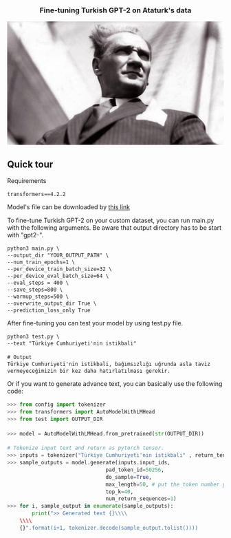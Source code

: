 <h3 align="center">
    <p>Fine-tuning Turkish GPT-2 on Ataturk's data</p>
</h3>

<p align="center">
  <img src="img/ataturk.jpg" />
</p>

## Quick tour

Requirements

```
transformers==4.2.2
```

Model's file can be downloaded by [this link](https://drive.google.com/drive/folders/1QDNYdnoNHlm7y90aVQc9JGBMLfra_0us?usp=sharing) 


To fine-tune Turkish GPT-2 on your custom dataset, you can run main.py with the following arguments. Be aware that output directory has to be start with "gpt2-".

```
python3 main.py \
--output_dir "YOUR_OUTPUT_PATH" \
--num_train_epochs=1 \
--per_device_train_batch_size=32 \
--per_device_eval_batch_size=64 \
--eval_steps = 400 \
--save_steps=800 \
--warmup_steps=500 \
--overwrite_output_dir True \
--prediction_loss_only True      
```

After fine-tuning you can test your model by using test.py file.

```
python3 test.py \
--text "Türkiye Cumhuriyeti'nin istikbali" 

# Output
Türkiye Cumhuriyeti'nin istikbali, bağımsızlığı uğrunda asla taviz vermeyeceğimizin bir kez daha hatırlatılması gerekir.
```

Or if you want to generate advance text, you can basically use the following code:


```python
>>> from config import tokenizer
>>> from transformers import AutoModelWithLMHead
>>> from test import OUTPUT_DIR

>>> model = AutoModelWithLMHead.from_pretrained(str(OUTPUT_DIR))

# Tokenize input text and return as pytorch tensor.
>>> inputs = tokenizer("Türkiye Cumhuriyeti'nin istikbali" , return_tensors="pt")
>>> sample_outputs = model.generate(inputs.input_ids,
                                pad_token_id=50256,
                                do_sample=True, 
                                max_length=50, # put the token number you want
                                top_k=40,
                                num_return_sequences=1)
>>> for i, sample_output in enumerate(sample_outputs):
        print(">> Generated text {}\\\\
    \\\\
    {}".format(i+1, tokenizer.decode(sample_output.tolist())))

```
